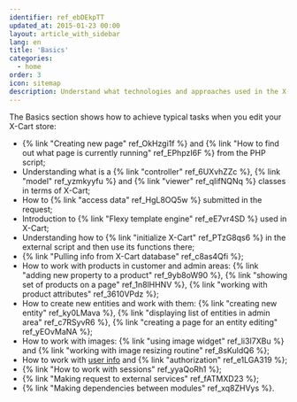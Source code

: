 ```yaml
---
identifier: ref_ebDEkpTT
updated_at: 2015-01-23 00:00
layout: article_with_sidebar
lang: en
title: 'Basics'
categories:
  - home
order: 3
icon: sitemap
description: Understand what technologies and approaches used in the X-Cart core and learn how to achieve typical tasks
---
```



The Basics section shows how to achieve typical tasks when you edit your X-Cart store:

*   {% link "Creating new page" ref_OkHzgi1f %} and {% link "How to find out what page is currently running" ref_EPhpzI6F %} from the PHP script;
*   Understanding what is a {% link "controller" ref_6UXvhZZc %}, {% link "model" ref_yzmkyyfu %} and {% link "viewer" ref_qIifNQNq %} classes in terms of X-Cart;
*   How to {% link "access data" ref_HgL8OQ5w %} submitted in the request;
*   Introduction to {% link "Flexy template engine" ref_eE7vr4SD %} used in X-Cart;
*   Understanding how to {% link "initialize X-Cart" ref_PTzG8qs6 %} in the external script and then use its functions there;
*   {% link "Pulling info from X-Cart database" ref_c8as4Qfi %};
*   How to work with products in customer and admin areas: {% link "adding new property to a product" ref_9yb8oW90 %}, {% link "showing set of products on a page" ref_1n8lHHNV %}, {% link "working with product attributes" ref_3610VPdz %};
*   How to create new entities and work with them: {% link "creating new entity" ref_ky0LMava %}, {% link "displaying list of entities in admin area" ref_c7RSyvR6 %}, {% link "creating a page for an entity editing" ref_yEOvMaNA %};
*   How to work with images: {% link "using image widget" ref_li3I7XBu %} and {% link "working with image resizing routine" ref_8sKuldQ6 %};
*   How to work with [user info](http://kb.x-cart.com/display/XDD/Editing+user+profile+fields) and {% link "authorization" ref_e1LGA319 %};
*   {% link "How to work with sessions" ref_yyaQoRh1 %};
*   {% link "Making request to external services" ref_fATMXD23 %};
*   {% link "Making dependencies between modules" ref_xq8ZHVys %}.